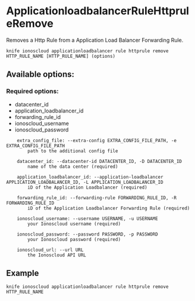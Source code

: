 # ApplicationloadbalancerRuleHttpruleRemove

Removes a Http Rule from a Application Load Balancer Forwarding Rule.

```text
knife ionoscloud applicationloadbalancer rule httprule remove HTTP_RULE_NAME [HTTP_RULE_NAME] (options)
```

## Available options:

### Required options:

* datacenter\_id
* application\_loadbalancer\_id
* forwarding\_rule\_id
* ionoscloud\_username
* ionoscloud\_password

```text
    extra_config_file: --extra-config EXTRA_CONFIG_FILE_PATH, -e EXTRA_CONFIG_FILE_PATH
        path to the additional config file

    datacenter_id: --datacenter-id DATACENTER_ID, -D DATACENTER_ID
        name of the data center (required)

    application_loadbalancer_id: --application-loadbalancer APPLICATION_LOADBALANCER_ID, -L APPLICATION_LOADBALANCER_ID
        iD of the Application Loadbalancer (required)

    forwarding_rule_id: --forwarding-rule FORWARDING_RULE_ID, -R FORWARDING_RULE_ID
        iD of the Application Loadbalancer Forwarding Rule (required)

    ionoscloud_username: --username USERNAME, -u USERNAME
        your Ionoscloud username (required)

    ionoscloud_password: --password PASSWORD, -p PASSWORD
        your Ionoscloud password (required)

    ionoscloud_url: --url URL
        the Ionoscloud API URL

```
## Example

```text
knife ionoscloud applicationloadbalancer rule httprule remove HTTP_RULE_NAME 
```
